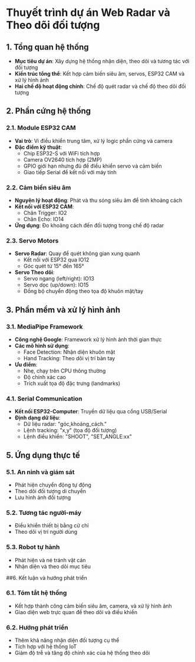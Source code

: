 # Thuyết trình dự án Web Radar và Theo dõi đối tượng

## 1. Tổng quan hệ thống
- **Mục tiêu dự án**: Xây dựng hệ thống nhận diện, theo dõi và tương tác với đối tượng
- **Kiến trúc tổng thể**: Kết hợp cảm biến siêu âm, servos, ESP32 CAM và xử lý hình ảnh
- **Hai chế độ hoạt động chính**: Chế độ quét radar và chế độ theo dõi đối tượng

## 2. Phần cứng hệ thống

### 2.1. Module ESP32 CAM
- **Vai trò**: Vi điều khiển trung tâm, xử lý logic phần cứng và camera
- **Đặc điểm kỹ thuật**:
  - Chip ESP32-S với WiFi tích hợp
  - Camera OV2640 tích hợp (2MP)
  - GPIO giới hạn nhưng đủ để điều khiển servo và cảm biến
  - Giao tiếp Serial để kết nối với máy tính

### 2.2. Cảm biến siêu âm
- **Nguyên lý hoạt động**: Phát và thu sóng siêu âm để tính khoảng cách
- **Kết nối với ESP32 CAM**:
  - Chân Trigger: IO2
  - Chân Echo: IO14
- **Ứng dụng**: Đo khoảng cách đến đối tượng trong chế độ radar

### 2.3. Servo Motors
- **Servo Radar**: Quay để quét không gian xung quanh
  - Kết nối với ESP32 qua IO12
  - Góc quét từ 15° đến 165°
- **Servo Theo dõi**:
  - Servo ngang (left/right): IO13
  - Servo dọc (up/down): IO15
  - Đồng bộ chuyển động theo tọa độ khuôn mặt/tay

## 3. Phần mềm và xử lý hình ảnh

### 3.1. MediaPipe Framework
- **Công nghệ Google**: Framework xử lý hình ảnh thời gian thực
- **Các mô hình sử dụng**:
  - Face Detection: Nhận diện khuôn mặt
  - Hand Tracking: Theo dõi vị trí bàn tay
- **Ưu điểm**:
  - Nhẹ, chạy trên CPU thông thường
  - Độ chính xác cao
  - Trích xuất tọa độ đặc trưng (landmarks)

### 4.1. Serial Communication
- **Kết nối ESP32-Computer**: Truyền dữ liệu qua cổng USB/Serial
- **Định dạng dữ liệu**:
  - Dữ liệu radar: "góc,khoảng_cách."
  - Lệnh tracking: "x,y" (tọa độ đối tượng)
  - Lệnh điều khiển: "SHOOT", "SET_ANGLE:xx"

## 5. Ứng dụng thực tế

### 5.1. An ninh và giám sát
- Phát hiện chuyển động tự động
- Theo dõi đối tượng di chuyển
- Lưu hình ảnh đối tượng

### 5.2. Tương tác người-máy
- Điều khiển thiết bị bằng cử chỉ
- Theo dõi vị trí người dùng

### 5.3. Robot tự hành
- Phát hiện và né tránh vật cản
- Nhận diện và theo dõi mục tiêu

##6. Kết luận và hướng phát triển

### 6.1. Tóm tắt hệ thống
- Kết hợp thành công cảm biến siêu âm, camera, và xử lý hình ảnh
- Giao diện web trực quan để theo dõi và điều khiển

### 6.2. Hướng phát triển
- Thêm khả năng nhận diện đối tượng cụ thể
- Tích hợp với hệ thống IoT
- Giảm độ trễ và tăng độ chính xác của hệ thống theo dõi
